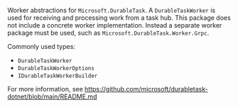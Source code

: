 Worker abstractions for `Microsoft.DurableTask`. A `DurableTaskWorker` is used for receiving and processing work from a task hub. This package does not include a concrete worker implementation. Instead a separate worker package must be used, such as `Microsoft.DurableTask.Worker.Grpc`.

Commonly used types:
- `DurableTaskWorker`
- `DurableTaskWorkerOptions`
- `IDurableTaskWorkerBuilder`

For more information, see https://github.com/microsoft/durabletask-dotnet/blob/main/README.md